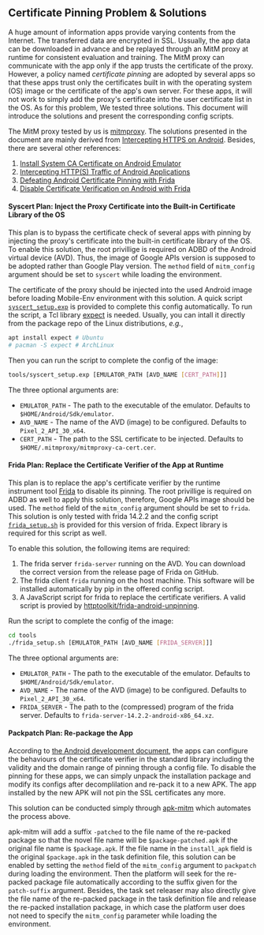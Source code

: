 <!-- vimc: call SyntaxRange#Include('```sh', '```', 'sh', 'NonText'): -->

## Certificate Pinning Problem & Solutions

A huge amount of information apps provide varying contents from the Internet.
The transferred data are encrypted in SSL. Ussually, the app data can be
downloaded in advance and be replayed through an MitM proxy at runtime for
consistent evaluation and training. The MitM proxy can communicate with the app
only if the app trusts the certificate of the proxy. However, a policy named
*certificate pinning* are adopted by several apps so that these apps trust only
the certificates built in with the operating system (OS) image or the
certificate of the app's own server. For these apps, it will not work to simply
add the proxy's certificate into the user certificate list in the OS. As for
this problem, We tested three solutions.  This document will introduce the
solutions and present the corresponding config scripts.

The MitM proxy tested by us is [mitmproxy](https://mitmproxy.org/). The
solutions presented in the document are mainly derived from [Intercepting HTTPS
on Android](https://httptoolkit.com/blog/intercepting-android-https/). Besides,
there are several other references:

1. [Install System CA Certificate on Android
   Emulator](https://docs.mitmproxy.org/stable/howto-install-system-trusted-ca-android/)
2. [Intercepting HTTP(S) Traffic of Android
   Applications](https://kpj.github.io/misc/InterceptingHTTPTraffic.html)
3. [Defeating Android Certificate Pinning with
   Frida](https://httptoolkit.com/blog/frida-certificate-pinning/)
4. [Disable Certificate Verification on Android with
   Frida](https://www.gabriel.urdhr.fr/2021/03/17/frida-disable-certificate-check-on-android/)

#### Syscert Plan: Inject the Proxy Certificate into the Built-in Certificate Library of the OS

This plan is to bypass the certificate check of several apps with pinning by
injecting the proxy's certificate into the built-in certificate library of the
OS. To enable this solution, the root privillige is required on ADBD of the
Android virtual device (AVD). Thus, the image of Google APIs version is
supposed to be adopted rather than Google Play version. The `method` field of
`mitm_config` argument should be set to `syscert` while loading the
environment.

The certificate of the proxy should be injected into the used Android image
before loading Mobile-Env environment with this solution. A quick script
[`syscert_setup.exp`](../tools/syscert_setup.exp) is provided to complete this
config automatically. To run the script, a Tcl library
[expect](https://www.nist.gov/services-resources/software/expect) is needed.
Usually, you can intall it directly from the package repo of the Linux
distributions, *e.g.*,

```sh
apt install expect # Ubuntu
# pacman -S expect # ArchLinux
```

Then you can run the script to complete the config of the image:

```sh
tools/syscert_setup.exp [EMULATOR_PATH [AVD_NAME [CERT_PATH]]]
```

The three optional arguments are:

+ `EMULATOR_PATH` - The path to the executable of the emulator. Defaults to
  `$HOME/Android/Sdk/emulator`.
+ `AVD_NAME` - The name of the AVD (image) to be configured. Defaults to
  `Pixel_2_API_30_x64`.
+ `CERT_PATH` - The path to the SSL certificate to be injected. Defaults to
  `$HOME/.mitmproxy/mitmproxy-ca-cert.cer`.

#### Frida Plan: Replace the Certificate Verifier of the App at Runtime

This plan is to replace the app's certificate verifier by the runtime
instrument tool [Frida](https://github.com/frida/frida) to disable its pinning.
The root privillige is required on ADBD as well to apply this solution,
therefore, Google APIs image should be used. The `method` field of the
`mitm_config` argument should be set to `frida`. This solution is only tested
with frida 14.2.2 and the config script
[`frida_setup.sh`](../tools/frida_setup.sh) is provided for this version of
frida. Expect library is required for this script as well.

To enable this solution, the following items are required:

1. The frida server `frida-server` running on the AVD. You can download the
   correct version from the release page of Frida on GitHub.
2. The frida client `frida` running on the host machine. This software will be
   installed automatically by pip in the offered config script.
3. A JavaScript script for frida to replace the certificate verifiers. A valid
   script is provied by
   [httptoolkit/frida-android-unpinning](https://github.com/httptoolkit/frida-android-unpinning).

Run the script to complete the config of the image:

```sh
cd tools
./frida_setup.sh [EMULATOR_PATH [AVD_NAME [FRIDA_SERVER]]]
```

The three optional arguments are:

+ `EMULATOR_PATH` - The path to the executable of the emulator. Defaults to
  `$HOME/Android/Sdk/emulator`.
+ `AVD_NAME` - The name of the AVD (image) to be configured. Defaults to
  `Pixel_2_API_30_x64`.
+ `FRIDA_SERVER` - The path to the (compressed) program of the frida server.
  Defaults to `frida-server-14.2.2-android-x86_64.xz`.

#### Packpatch Plan: Re-package the App

According to [the Android development
document](https://developer.android.com/training/articles/security-config), the
apps can configure the behaviours of the certificate verifier in the standard
library including the validity and the domain range of pinning through a config
file. To disable the pinning for these apps, we can simply unpack the
installation package and modify its configs after decomplilation and re-pack it
to a new APK. The app installed by the new APK will not pin the SSL
certificates any more.

This solution can be conducted simply through
[apk-mitm](https://github.com/shroudedcode/apk-mitm) which automates the
process above.

apk-mitm will add a suffix `-patched` to the file name of the re-packed package
so that the novel file name will be `$package-patched.apk` if the original file
name is `$package.apk`. If the file name in the `install_apk` field is the
original `$package.apk` in the task definition file, this solution can be
enabled by setting the `method` field of the `mitm_config` argument to
`packpatch` during loading the environment. Then the platform will seek for the
re-packed package file automatically according to the suffix given for the
`patch-suffix` argument. Besides, the task set releaser may also directly give
the file name of the re-packed package in the task definition file and release
the re-packed installation package, in which case the platform user does not
need to specify the `mitm_config` parameter while loading the environment.
